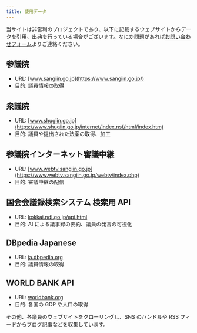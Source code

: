 ```yaml
---
title: 使用データ
---
```


当サイトは非営利のプロジェクトであり、以下に記載するウェブサイトからデータを引用、出典を行っている場合がございます。なにか問題があれば[お問い合わせフォーム](https://forms.gle/d3n196yyQ6V4GdEt6)よりご連絡ください。

## 参議院

- URL: [www.sangiin.go.jp](https://www.sangiin.go.jp/)
- 目的: 議員情報の取得

## 衆議院

- URL: [www.shugiin.go.jp](https://www.shugiin.go.jp/internet/index.nsf/html/index.htm)
- 目的: 議員や提出された法案の取得、加工

## 参議院インターネット審議中継

- URL: [www.webtv.sangiin.go.jp](https://www.webtv.sangiin.go.jp/webtv/index.php)
- 目的: 審議中継の配信

## 国会会議録検索システム 検索用 API

- URL: [kokkai.ndl.go.jp/api.html](https://kokkai.ndl.go.jp/api.html)
- 目的: AI による議事録の要約、議員の発言の可視化

## DBpedia Japanese

- URL: [ja.dbpedia.org](https://ja.dbpedia.org/)
- 目的: 議員情報の取得

## WORLD BANK API

- URL: [worldbank.org](https://documents.worldbank.org/en/publication/documents-reports/api)
- 目的: 各国の GDP や人口の取得

その他、各議員のウェブサイトをクローリングし、SNS のハンドルや RSS フィードからブログ記事などを収集しています。

